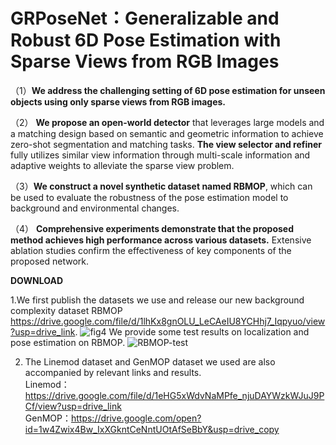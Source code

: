 # GRPoseNet：Generalizable and Robust 6D Pose Estimation with Sparse Views from RGB Images
（1）**We address the challenging setting of 6D pose estimation for unseen objects using only sparse views from RGB images.**

（2） **We propose an open-world detector** that leverages large models and a matching design based on semantic and geometric information to achieve zero-shot segmentation and matching tasks. **The view selector and refiner** fully utilizes similar view information through multi-scale information and adaptive weights to alleviate the sparse view problem.

（3）**We construct a novel synthetic dataset named RBMOP**, which can be used to evaluate the robustness of the pose estimation model to background and environmental changes.

（4） **Comprehensive experiments demonstrate that the proposed method achieves high performance across various datasets.** Extensive ablation studies confirm the effectiveness of key components of the proposed network.


**DOWNLOAD**

1.We first publish the datasets we use and release our new background complexity dataset RBMOP https://drive.google.com/file/d/1lhKx8gnOLU_LeCAeIU8YCHhj7_Iqpyuo/view?usp=drive_link.
![fig4](https://github.com/user-attachments/assets/a5f85d87-66da-4fdf-a431-7f45fa7b91a5)
We provide some test results on localization and pose estimation on RBMOP.
![RBMOP-test](https://github.com/user-attachments/assets/0b0742d0-58f9-4468-93e3-9b575280b82d)


2. The Linemod dataset and GenMOP dataset we used are also accompanied by relevant links and results.<br>
   Linemod：https://drive.google.com/file/d/1eHG5xWdvNaMPfe_njuDAYWzkWJuJ9PCf/view?usp=drive_link<br>
   GenMOP：https://drive.google.com/open?id=1w4Zwix4Bw_IxXGkntCeNntUOtAfSeBbY&usp=drive_copy

